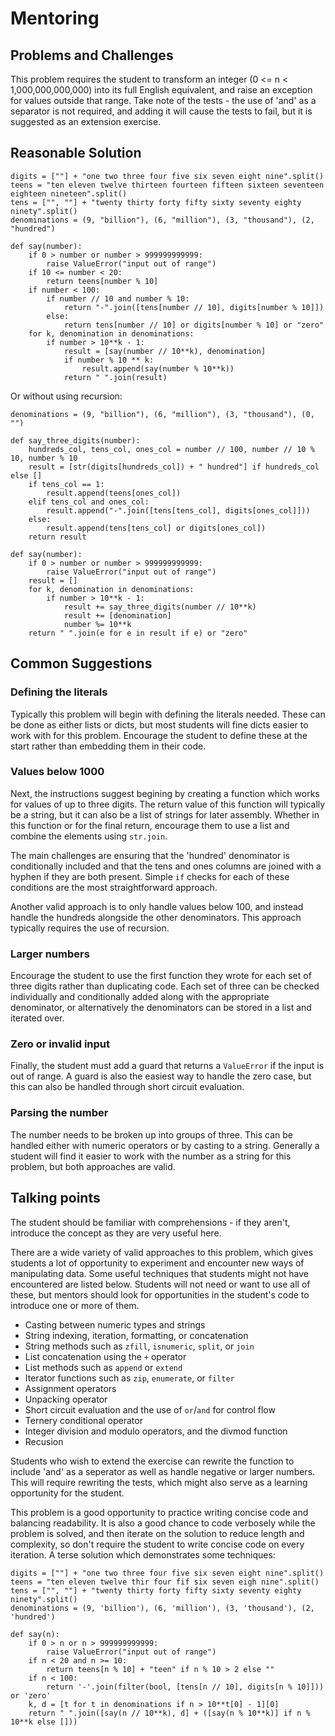# Mentoring

## Problems and Challenges
This problem requires the student to transform an integer (0 <= n < 1,000,000,000,000) into its full English equivalent, and raise an exception for values outside that range.
Take note of the tests - the use of 'and' as a separator is not required, and adding it will cause the tests to fail, but it is suggested as an extension exercise. 

## Reasonable Solution
```
digits = [""] + "one two three four five six seven eight nine".split()
teens = "ten eleven twelve thirteen fourteen fifteen sixteen seventeen eighteen nineteen".split()
tens = ["", ""] + "twenty thirty forty fifty sixty seventy eighty ninety".split()
denominations = (9, "billion"), (6, "million"), (3, "thousand"), (2, "hundred")

def say(number):
    if 0 > number or number > 999999999999:
        raise ValueError("input out of range")
    if 10 <= number < 20:
        return teens[number % 10]
    if number < 100:
        if number // 10 and number % 10:
            return "-".join([tens[number // 10], digits[number % 10]])
        else:
            return tens[number // 10] or digits[number % 10] or "zero"
    for k, denomination in denominations:
        if number > 10**k - 1:
            result = [say(number // 10**k), denomination]
            if number % 10 ** k:
                result.append(say(number % 10**k))
            return " ".join(result)
```
Or without using recursion:
```
denominations = (9, "billion"), (6, "million"), (3, "thousand"), (0, "")

def say_three_digits(number):
    hundreds_col, tens_col, ones_col = number // 100, number // 10 % 10, number % 10
    result = [str(digits[hundreds_col]) + " hundred"] if hundreds_col else []
    if tens_col == 1:
        result.append(teens[ones_col])
    elif tens_col and ones_col:
        result.append("-".join([tens[tens_col], digits[ones_col]]))
    else:
        result.append(tens[tens_col] or digits[ones_col])
    return result

def say(number):
    if 0 > number or number > 999999999999:
        raise ValueError("input out of range")
    result = []
    for k, denomination in denominations:
        if number > 10**k - 1:
            result += say_three_digits(number // 10**k)
            result += [denomination]
            number %= 10**k
    return " ".join(e for e in result if e) or "zero"
```

## Common Suggestions

### Defining the literals
Typically this problem will begin with defining the literals needed. 
These can be done as either lists or dicts, but most students will fine dicts easier to work with for this problem. 
Encourage the student to define these at the start rather than embedding them in their code.

### Values below 1000
Next, the instructions suggest begining by creating a function which works for values of up to three digits.
The return value of this function will typically be a string, but it can also be a list of strings for later assembly.
Whether in this function or for the final return, encourage them to use a list and combine the elements using `str.join`.

The main challenges are ensuring that the 'hundred' denominator is conditionally included and that the tens and ones columns are joined with a hyphen if they are both present.
Simple `if` checks for each of these conditions are the most straightforward approach.

Another valid approach is to only handle values below 100, and instead handle the hundreds alongside the other denominators.
This approach typically requires the use of recursion. 

### Larger numbers
Encourage the student to use the first function they wrote for each set of three digits rather than duplicating code.
Each set of three can be checked individually and conditionally added along with the appropriate denominator, or alternatively the denominators can be stored in a list and iterated over.

### Zero or invalid input
Finally, the student must add a guard that returns a `ValueError` if the input is out of range. 
A guard is also the easiest way to handle the zero case, but this can also be handled through short circuit evaluation.

### Parsing the number
The number needs to be broken up into groups of three. 
This can be handled either with numeric operators or by casting to a string.
Generally a student will find it easier to work with the number as a string for this problem, but both approaches are valid.

## Talking points
The student should be familiar with comprehensions - if they aren't, introduce the concept as they are very useful here.

There are a wide variety of valid approaches to this problem, which gives students a lot of opportunity to experiment and encounter new ways of manipulating data.
Some useful techniques that students might not have encountered are listed below.
Students will not need or want to use all of these, but mentors should look for opportunities in the student's code to introduce one or more of them.
* Casting between numeric types and strings
* String indexing, iteration, formatting, or concatenation
* String methods such as `zfill`, `isnumeric`, `split`, or `join`
* List concatenation using the `+` operator
* List methods such as `append` or `extend`
* Iterator functions such as `zip`, `enumerate`, or `filter`
* Assignment operators
* Unpacking operator
* Short circuit evaluation and the use of `or`/`and` for control flow
* Ternery conditional operator
* Integer division and modulo operators, and the divmod function
* Recusion

Students who wish to extend the exercise can rewrite the function to include 'and' as a seperator as well as handle negative or larger numbers.
This will require rewriting the tests, which might also serve as a learning opportunity for the student.

This problem is a good opportunity to practice writing concise code and balancing readability. 
It is also a good chance to code verbosely while the problem is solved, and then iterate on the solution to reduce length and complexity, so don't require the student to write concise code on every iteration. 
A terse solution which demonstrates some techniques:
```
digits = [""] + "one two three four five six seven eight nine".split()
teens = "ten eleven twelve thir four fif six seven eigh nine".split()
tens = ["", ""] + "twenty thirty forty fifty sixty seventy eighty ninety".split()
denominations = (9, 'billion'), (6, 'million'), (3, 'thousand'), (2, 'hundred')

def say(n):
    if 0 > n or n > 999999999999:
        raise ValueError("input out of range")
    if n < 20 and n >= 10:
        return teens[n % 10] + "teen" if n % 10 > 2 else ""
    if n < 100:
        return '-'.join(filter(bool, [tens[n // 10], digits[n % 10]])) or 'zero'
    k, d = [t for t in denominations if n > 10**t[0] - 1][0]
    return " ".join([say(n // 10**k), d] + ([say(n % 10**k)] if n % 10**k else []))
```
